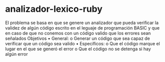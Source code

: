 # analizador-lexico-ruby

El problema se basa en que se genere un analizador que pueda verificar la validez de algún código escrito en el leguaje de programación BASIC y que en caso de que no conemos con un código valido que los errores sean señalados
Objetivos
•	General: 
o	Generar un código que sea capaz de verificar que un código sea valido
•	Específicos:
o	 Que el código marque el lugar en el que se generó el error
o	Que el código no se detenga si hay algún error
